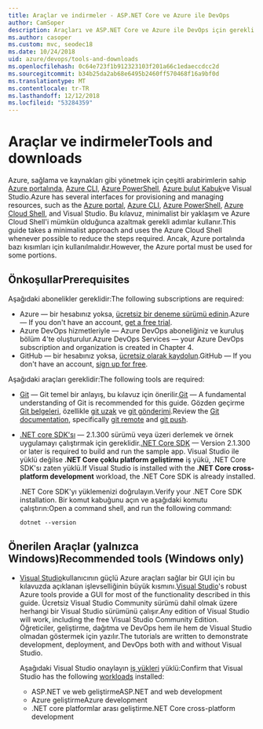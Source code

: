 ```yaml
---
title: Araçlar ve indirmeler - ASP.NET Core ve Azure ile DevOps
author: CamSoper
description: Araçları ve ASP.NET Core ve Azure ile DevOps için gerekli yüklemeler.
ms.author: casoper
ms.custom: mvc, seodec18
ms.date: 10/24/2018
uid: azure/devops/tools-and-downloads
ms.openlocfilehash: 0c64e723f1b912323103f201a66c1edaeccdcc2d
ms.sourcegitcommit: b34b25da2ab68e6495b2460ff570468f16a9bf0d
ms.translationtype: MT
ms.contentlocale: tr-TR
ms.lasthandoff: 12/12/2018
ms.locfileid: "53284359"
---
```

# <a name="tools-and-downloads"></a><span data-ttu-id="799f9-103">Araçlar ve indirmeler</span><span class="sxs-lookup"><span data-stu-id="799f9-103">Tools and downloads</span></span>

<span data-ttu-id="799f9-104">Azure, sağlama ve kaynakları gibi yönetmek için çeşitli arabirimlerin sahip [Azure portalında](https://portal.azure.com), [Azure CLI](/cli/azure/), [Azure PowerShell](/powershell/azure/overview), [Azure bulut Kabuk](https://shell.azure.com/bash)ve Visual Studio.</span><span class="sxs-lookup"><span data-stu-id="799f9-104">Azure has several interfaces for provisioning and managing resources, such as the [Azure portal](https://portal.azure.com), [Azure CLI](/cli/azure/), [Azure PowerShell](/powershell/azure/overview), [Azure Cloud Shell](https://shell.azure.com/bash), and Visual Studio.</span></span> <span data-ttu-id="799f9-105">Bu kılavuz, minimalist bir yaklaşım ve Azure Cloud Shell'i mümkün olduğunca azaltmak gerekli adımlar kullanır.</span><span class="sxs-lookup"><span data-stu-id="799f9-105">This guide takes a minimalist approach and uses the Azure Cloud Shell whenever possible to reduce the steps required.</span></span> <span data-ttu-id="799f9-106">Ancak, Azure portalında bazı kısımları için kullanılmalıdır.</span><span class="sxs-lookup"><span data-stu-id="799f9-106">However, the Azure portal must be used for some portions.</span></span>

## <a name="prerequisites"></a><span data-ttu-id="799f9-107">Önkoşullar</span><span class="sxs-lookup"><span data-stu-id="799f9-107">Prerequisites</span></span>

<span data-ttu-id="799f9-108">Aşağıdaki abonelikler gereklidir:</span><span class="sxs-lookup"><span data-stu-id="799f9-108">The following subscriptions are required:</span></span>

* <span data-ttu-id="799f9-109">Azure &mdash; bir hesabınız yoksa, [ücretsiz bir deneme sürümü edinin](https://azure.microsoft.com/free/).</span><span class="sxs-lookup"><span data-stu-id="799f9-109">Azure &mdash; If you don't have an account, [get a free trial](https://azure.microsoft.com/free/).</span></span>
* <span data-ttu-id="799f9-110">Azure DevOps hizmetleriyle &mdash; Azure DevOps aboneliğiniz ve kuruluş bölüm 4'te oluşturulur.</span><span class="sxs-lookup"><span data-stu-id="799f9-110">Azure DevOps Services &mdash; your Azure DevOps subscription and organization is created in Chapter 4.</span></span>
* <span data-ttu-id="799f9-111">GitHub &mdash; bir hesabınız yoksa, [ücretsiz olarak kaydolun](https://github.com/join).</span><span class="sxs-lookup"><span data-stu-id="799f9-111">GitHub &mdash; If you don't have an account, [sign up for free](https://github.com/join).</span></span>

<span data-ttu-id="799f9-112">Aşağıdaki araçları gereklidir:</span><span class="sxs-lookup"><span data-stu-id="799f9-112">The following tools are required:</span></span>

* <span data-ttu-id="799f9-113">[Git](https://git-scm.com/downloads) &mdash; Git temel bir anlayış, bu kılavuz için önerilir.</span><span class="sxs-lookup"><span data-stu-id="799f9-113">[Git](https://git-scm.com/downloads) &mdash; A fundamental understanding of Git is recommended for this guide.</span></span> <span data-ttu-id="799f9-114">Gözden geçirme [Git belgeleri](https://git-scm.com/doc), özellikle [git uzak](https://git-scm.com/docs/git-remote) ve [git gönderimi](https://git-scm.com/docs/git-push).</span><span class="sxs-lookup"><span data-stu-id="799f9-114">Review the [Git documentation](https://git-scm.com/doc), specifically [git remote](https://git-scm.com/docs/git-remote) and [git push](https://git-scm.com/docs/git-push).</span></span>
* <span data-ttu-id="799f9-115">[.NET core SDK'sı](https://www.microsoft.com/net/download/) &mdash; 2.1.300 sürümü veya üzeri derlemek ve örnek uygulamayı çalıştırmak için gereklidir.</span><span class="sxs-lookup"><span data-stu-id="799f9-115">[.NET Core SDK](https://www.microsoft.com/net/download/) &mdash; Version 2.1.300 or later is required to build and run the sample app.</span></span> <span data-ttu-id="799f9-116">Visual Studio ile yüklü değilse **.NET Core çoklu platform geliştirme** iş yükü, .NET Core SDK'sı zaten yüklü.</span><span class="sxs-lookup"><span data-stu-id="799f9-116">If Visual Studio is installed with the **.NET Core cross-platform development** workload, the .NET Core SDK is already installed.</span></span>

    <span data-ttu-id="799f9-117">.NET Core SDK'yı yüklemenizi doğrulayın.</span><span class="sxs-lookup"><span data-stu-id="799f9-117">Verify your .NET Core SDK installation.</span></span> <span data-ttu-id="799f9-118">Bir komut kabuğunu açın ve aşağıdaki komutu çalıştırın:</span><span class="sxs-lookup"><span data-stu-id="799f9-118">Open a command shell, and run the following command:</span></span>

    ```console
    dotnet --version
    ```

## <a name="recommended-tools-windows-only"></a><span data-ttu-id="799f9-119">Önerilen Araçlar (yalnızca Windows)</span><span class="sxs-lookup"><span data-stu-id="799f9-119">Recommended tools (Windows only)</span></span>

* <span data-ttu-id="799f9-120">[Visual Studio](https://www.visualstudio.com/)kullanıcının güçlü Azure araçları sağlar bir GUI için bu kılavuzda açıklanan işlevselliğinin büyük kısmını.</span><span class="sxs-lookup"><span data-stu-id="799f9-120">[Visual Studio](https://www.visualstudio.com/)'s robust Azure tools provide a GUI for most of the functionality described in this guide.</span></span> <span data-ttu-id="799f9-121">Ücretsiz Visual Studio Community sürümü dahil olmak üzere herhangi bir Visual Studio sürümünü çalışır.</span><span class="sxs-lookup"><span data-stu-id="799f9-121">Any edition of Visual Studio will work, including the free Visual Studio Community Edition.</span></span> <span data-ttu-id="799f9-122">Öğreticiler, geliştirme, dağıtma ve DevOps hem ile hem de Visual Studio olmadan göstermek için yazılır.</span><span class="sxs-lookup"><span data-stu-id="799f9-122">The tutorials are written to demonstrate development, deployment, and DevOps both with and without Visual Studio.</span></span>

  <span data-ttu-id="799f9-123">Aşağıdaki Visual Studio onaylayın [iş yükleri](/visualstudio/install/modify-visual-studio) yüklü:</span><span class="sxs-lookup"><span data-stu-id="799f9-123">Confirm that Visual Studio has the following [workloads](/visualstudio/install/modify-visual-studio) installed:</span></span>

  * <span data-ttu-id="799f9-124">ASP.NET ve web geliştirme</span><span class="sxs-lookup"><span data-stu-id="799f9-124">ASP.NET and web development</span></span>
  * <span data-ttu-id="799f9-125">Azure geliştirme</span><span class="sxs-lookup"><span data-stu-id="799f9-125">Azure development</span></span>
  * <span data-ttu-id="799f9-126">.NET core platformlar arası geliştirme</span><span class="sxs-lookup"><span data-stu-id="799f9-126">.NET Core cross-platform development</span></span>
